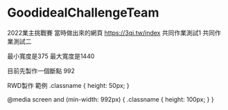 # GoodidealChallengeTeam
2022業主挑戰賽
當時做出來的網頁
https://3qi.tw/index 
共同作業測試1
共同作業測試二

最小寬度是375
最大寬度是1440

目前先製作一個斷點 992

RWD製作 範例
.classname {
    height: 50px;
}

@media screen and (min-width: 992px) {
  .classname {
    height: 100px;
  }
}